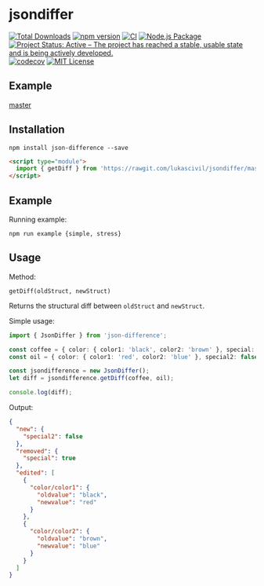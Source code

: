 # jsondiffer

[![Total Downloads](https://img.shields.io/npm/dt/json-difference.svg)](https://img.shields.io/npm/dt/json-difference.svg)
[![npm version](http://img.shields.io/npm/v/json-difference.svg?style=flat)](https://www.npmjs.com/package/json-difference 'View this project on npm')
[![CI](https://github.com/lukascivil/jsondiffer/actions/workflows/main.yml/badge.svg)](https://github.com/lukascivil/jsondiffer/actions/workflows/main.yml)
[![Node.js Package](https://github.com/lukascivil/jsondiffer/actions/workflows/npm-publish-github-packages.yml/badge.svg)](https://github.com/lukascivil/jsondiffer/actions/workflows/npm-publish-github-packages.yml)
[![Project Status: Active – The project has reached a stable, usable state and is being actively developed.](https://www.repostatus.org/badges/latest/active.svg)](https://www.repostatus.org/#active)
[![codecov](https://codecov.io/gh/lukascivil/jsondiffer/branch/master/graph/badge.svg)](https://codecov.io/gh/lukascivil/jsondiffer)
[![MIT License](https://img.shields.io/npm/l/deep-object-diff.svg?style=flat)](https://github.com/lukascivil/jsondiffer/blob/master/LICENSE)

## Example

[master](http://jsondifference.lukascivil.com.br)

## Installation

`npm install json-difference --save`

```html
<script type="module">
  import { getDiff } from 'https://rawgit.com/lukascivil/jsondiffer/master/dist.browser/json-difference.mjs';
</script>
```

## Example

Running example:

`npm run example {simple, stress}`

## Usage

Method:

`getDiff(oldStruct, newStruct)`

Returns the structural diff between `oldStruct` and `newStruct`.

Simple usage:

```ts
import { JsonDiffer } from 'json-difference';

const coffee = { color: { color1: 'black', color2: 'brown' }, special: true };
const oil = { color: { color1: 'red', color2: 'blue' }, special2: false };

const jsondifference = new JsonDiffer();
let diff = jsondifference.getDiff(coffee, oil);

console.log(diff);
```

Output:

```json
{
  "new": {
    "special2": false
  },
  "removed": {
    "special": true
  },
  "edited": [
    {
      "color/color1": {
        "oldvalue": "black",
        "newvalue": "red"
      }
    },
    {
      "color/color2": {
        "oldvalue": "brown",
        "newvalue": "blue"
      }
    }
  ]
}
```
